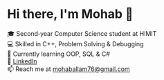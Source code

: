 # Hi there, I'm Mohab 👋

🎓 Second‑year Computer Science student at HIMIT  
💻 Skilled in C++, Problem Solving & Debugging  
🚀 Currently learning OOP, SQL & C#  
🔗 [LinkedIn](https://www.linkedin.com/in/mohab-allam-44890b357)  
📫 Reach me at mohaballam76@gmail.com 

